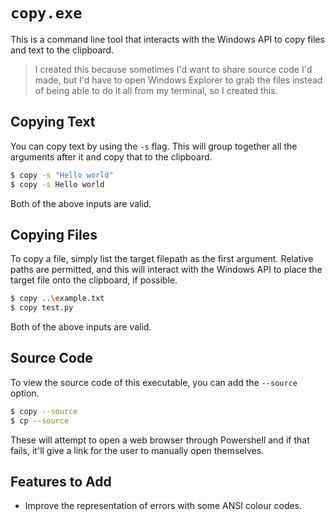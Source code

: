 # `copy.exe`

This is a command line tool that interacts with the Windows API to copy files and text to the clipboard.

> I created this because sometimes I'd want to share source code I'd made, but I'd have to open Windows Explorer to grab the files instead of being able to do it all from my terminal, so I created this.

## Copying Text

You can copy text by using the `-s` flag. This will group together all the arguments after it and copy that to the clipboard.

```sh
$ copy -s "Hello world"
$ copy -s Hello world
```

Both of the above inputs are valid.

## Copying Files

To copy a file, simply list the target filepath as the first argument. Relative paths are permitted, and this will interact with the Windows API to place the target file onto the clipboard, if possible.

```sh
$ copy ..\example.txt
$ copy test.py
```

Both of the above inputs are valid.

## Source Code

To view the source code of this executable, you can add the `--source` option.

```sh
$ copy --source
$ cp --source
```

These will attempt to open a web browser through Powershell and if that fails, it'll give a link for the user to manually open themselves.

## Features to Add

- Improve the representation of errors with some ANSI colour codes.